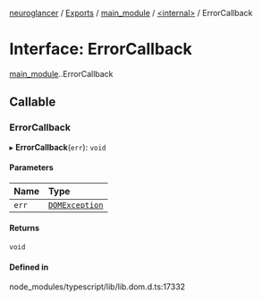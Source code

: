 [neuroglancer](../README.md) / [Exports](../modules.md) / [main\_module](../modules/main_module.md) / [<internal\>](../modules/main_module._internal_.md) / ErrorCallback

# Interface: ErrorCallback

[main_module](../modules/main_module.md).[<internal>](../modules/main_module._internal_.md).ErrorCallback

## Callable

### ErrorCallback

▸ **ErrorCallback**(`err`): `void`

#### Parameters

| Name | Type |
| :------ | :------ |
| `err` | [`DOMException`](../modules/main_module._internal_.md#domexception) |

#### Returns

`void`

#### Defined in

node_modules/typescript/lib/lib.dom.d.ts:17332
